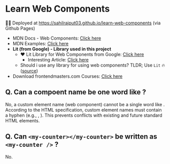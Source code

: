 # Learn Web Components

🚀🚀 Deployed at https://sahilrajput03.github.io/learn-web-components (via Github Pages)

- MDN Docs - Web Components: [Click here](https://developer.mozilla.org/en-US/docs/Web/API/Web_components)
- MDN Examples: [Click here](https://github.com/mdn/web-components-examples)
- **Lit (from Google) - Library used in this project**
  - ❤️ Lit Library for Web Components from Google: [Click here](https://lit.dev/docs/getting-started/)
    - Interesting Article: [Click here](https://goauthentik.io/blog/2023-05-04-i-gambled-against-react-and-lost/#3-reasons-i-chose-lit-over-react)
  - Should i use any library for using web components? TLDR; Use `Lit` 🔥 ([source](https://chatgpt.com/c/68d16317-f0dc-8329-9329-4ac67f068cbb))
- Download frontendmasters.com Courses: [Click here](https://frontendmasters.com/courses/web-components/introduction/)

## Q. Can a compoent name be one word like <user> ?

No, a custom element name (web component) cannot be a single word like <user>. According to the HTML specification, custom element names must contain a hyphen (e.g., <my-user>, <user-profile>). This prevents conflicts with existing and future standard HTML elements.

## Q. Can `<my-counter></my-counter>` be written as `<my-counter />` ?

No.
